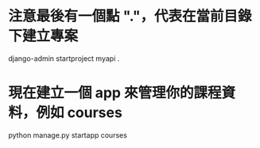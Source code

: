 # 注意最後有一個點 "."，代表在當前目錄下建立專案
django-admin startproject myapi .

# 現在建立一個 app 來管理你的課程資料，例如 courses
python manage.py startapp courses